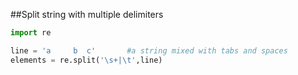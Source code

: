 ##Split string with multiple delimiters
```python
import re

line = 'a     b  c'       #a string mixed with tabs and spaces
elements = re.split('\s+|\t',line)
```